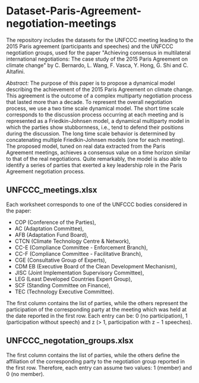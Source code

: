 # Dataset-Paris-Agreement-negotiation-meetings

The repository includes the datasets for the UNFCCC meeting leading to the 2015 Paris agreement (participants and speeches) and the UNFCCC negotiation groups, used for the paper "Achieving consensus in multilateral international negotiations: The case study of the 2015 Paris Agreement on climate change" by C. Bernardo, L. Wang, F. Vasca, Y. Hong, G. Shi and C. Altafini.

*Abstract:* The purpose of this paper is to propose a dynamical model describing the achievement of the 2015 Paris Agreement on climate change. This agreement is the outcome of a complex multiparty negotiation process that lasted more than a decade. To represent the overall negotiation process, we use a two time scale dynamical model. The short time scale corresponds to the discussion process occurring at each meeting and is represented as a Friedkin-Johnsen model, a dynamical multiparty model in which the parties show stubbornness, i.e., tend to defend their positions during the discussion. The long time scale behavior is determined by concatenating multiple Friedkin-Johnsen models (one for each meeting). The proposed model, tuned on real data extracted from the Paris Agreement meetings, achieves a consensus value on a time horizon similar to that of the real negotiations. Quite remarkably, the model is also able to identify a series of parties that exerted a key leadership role in the Paris Agreement negotiation process.



## UNFCCC_meetings.xlsx

Each worksheet corresponds to one of the UNFCCC bodies considered in the paper:

- COP (Conference of the Parties),
- AC (Adaptation Committee),
- AFB (Adaptation Fund Board),
- CTCN (Climate Technology Centre & Network),
- CC-E (Compliance Committee - Enforcement Branch),
- CC-F (Compliance Committee - Facilitative Branch),
- CGE (Consultative Group of Experts),
- CDM EB (Executive Board of the Clean Development Mechanism),
- JISC (Joint Implementation Supervisory Committee),
- LEG (Least Developed Countries Expert Group),
- SCF (Standing Committee on Finance),
- TEC (Technology Executive Committee).

The first column contains the list of parties, while the others represent the participation of the corresponding party at the meeting which was held at the date reported in the first row. Each entry can be: 0 (no participation), 1 (participation without speech) and z (> 1, participation with z − 1 speeches).


## UNFCCC_negotation_groups.xlsx

The first column contains the list of parties, while the others define the affiliation of the corresponding party to the negotiation group reported in the first row. Therefore, each entry can assume two values: 1 (member) and 0 (no member).
